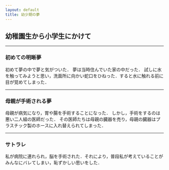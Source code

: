 ```yaml
---
layout: default
title: 幼少期の夢
---
```


## 幼稚園生から小学生にかけて

---
### 初めての明晰夢
初めて夢の中で夢と気がついた．
夢は当時住んでいた家の中だった．
試しに水を触ってみようと思い，洗面所に向かい蛇口をひねった．すると水に触れる前に目が覚めてしまった．

---
### 母親が手術される夢
母親が病気になり，胃や腸を手術することになった．
しかし，手術をするのは悪い二人組の医師だった．
その医師たちは母親の臓器を売り，母親の臓器はプラスチック製のホースに入れ替えられてしまった．

---
### サトラレ
私が病院に連れられ，脳を手術された．それにより，普段私が考えていることがみんなにバレてしまい，恥ずかしい思いをした．